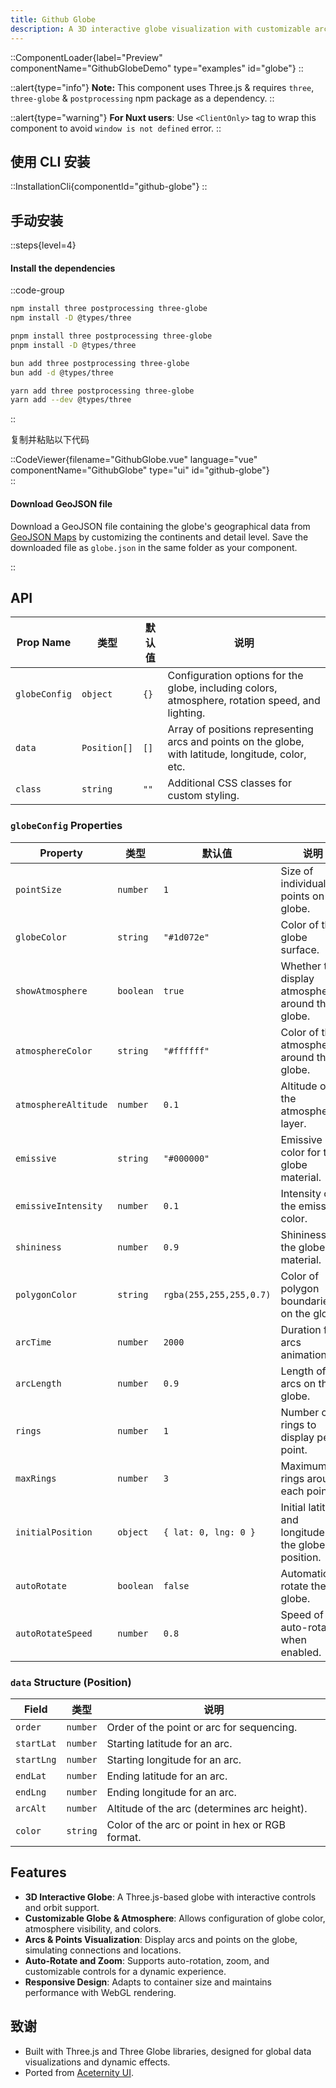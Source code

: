 ```yaml
---
title: Github Globe
description: A 3D interactive globe visualization with customizable arcs, points, and animation options inspired from Github.
---
```


::ComponentLoader{label="Preview" componentName="GithubGlobeDemo" type="examples" id="globe"}
::

::alert{type="info"}
**Note:** This component uses Three.js & requires `three`, `three-globe` & `postprocessing` npm package as a dependency.
::

::alert{type="warning"}
**For Nuxt users**:
Use `<ClientOnly>` tag to wrap this component to avoid `window is not defined` error.
::

## 使用 CLI 安装

::InstallationCli{componentId="github-globe"}
::

## 手动安装

::steps{level=4}

#### Install the dependencies

::code-group

```bash [npm]
npm install three postprocessing three-globe
npm install -D @types/three
```

```bash [pnpm]
pnpm install three postprocessing three-globe
pnpm install -D @types/three
```

```bash [bun]
bun add three postprocessing three-globe
bun add -d @types/three
```

```bash [yarn]
yarn add three postprocessing three-globe
yarn add --dev @types/three
```

::

复制并粘贴以下代码

::CodeViewer{filename="GithubGlobe.vue" language="vue" componentName="GithubGlobe" type="ui" id="github-globe"}  
::

#### Download GeoJSON file

Download a GeoJSON file containing the globe's geographical data from [GeoJSON Maps](https://geojson-maps.kyd.au/) by customizing the continents and detail level. Save the downloaded file as `globe.json` in the same folder as your component.

::

## API

| Prop Name     | 类型         | 默认值 | 说明                                                                                                |
| ------------- | ------------ | ------ | --------------------------------------------------------------------------------------------------- |
| `globeConfig` | `object`     | `{}`   | Configuration options for the globe, including colors, atmosphere, rotation speed, and lighting.    |
| `data`        | `Position[]` | `[]`   | Array of positions representing arcs and points on the globe, with latitude, longitude, color, etc. |
| `class`       | `string`     | `""`   | Additional CSS classes for custom styling.                                                          |

### `globeConfig` Properties

| Property             | 类型      | 默认值                  | 说明                                                     |
| -------------------- | --------- | ----------------------- | -------------------------------------------------------- |
| `pointSize`          | `number`  | `1`                     | Size of individual points on the globe.                  |
| `globeColor`         | `string`  | `"#1d072e"`             | Color of the globe surface.                              |
| `showAtmosphere`     | `boolean` | `true`                  | Whether to display atmosphere around the globe.          |
| `atmosphereColor`    | `string`  | `"#ffffff"`             | Color of the atmosphere around the globe.                |
| `atmosphereAltitude` | `number`  | `0.1`                   | Altitude of the atmosphere layer.                        |
| `emissive`           | `string`  | `"#000000"`             | Emissive color for the globe material.                   |
| `emissiveIntensity`  | `number`  | `0.1`                   | Intensity of the emissive color.                         |
| `shininess`          | `number`  | `0.9`                   | Shininess of the globe material.                         |
| `polygonColor`       | `string`  | `rgba(255,255,255,0.7)` | Color of polygon boundaries on the globe.                |
| `arcTime`            | `number`  | `2000`                  | Duration for arcs animation.                             |
| `arcLength`          | `number`  | `0.9`                   | Length of arcs on the globe.                             |
| `rings`              | `number`  | `1`                     | Number of rings to display per point.                    |
| `maxRings`           | `number`  | `3`                     | Maximum rings around each point.                         |
| `initialPosition`    | `object`  | `{ lat: 0, lng: 0 }`    | Initial latitude and longitude for the globe's position. |
| `autoRotate`         | `boolean` | `false`                 | Automatically rotate the globe.                          |
| `autoRotateSpeed`    | `number`  | `0.8`                   | Speed of auto-rotation when enabled.                     |

### `data` Structure (Position)

| Field      | 类型     | 说明                                            |
| ---------- | -------- | ----------------------------------------------- |
| `order`    | `number` | Order of the point or arc for sequencing.       |
| `startLat` | `number` | Starting latitude for an arc.                   |
| `startLng` | `number` | Starting longitude for an arc.                  |
| `endLat`   | `number` | Ending latitude for an arc.                     |
| `endLng`   | `number` | Ending longitude for an arc.                    |
| `arcAlt`   | `number` | Altitude of the arc (determines arc height).    |
| `color`    | `string` | Color of the arc or point in hex or RGB format. |

## Features

- **3D Interactive Globe**: A Three.js-based globe with interactive controls and orbit support.
- **Customizable Globe & Atmosphere**: Allows configuration of globe color, atmosphere visibility, and colors.
- **Arcs & Points Visualization**: Display arcs and points on the globe, simulating connections and locations.
- **Auto-Rotate and Zoom**: Supports auto-rotation, zoom, and customizable controls for a dynamic experience.
- **Responsive Design**: Adapts to container size and maintains performance with WebGL rendering.

## 致谢

- Built with Three.js and Three Globe libraries, designed for global data visualizations and dynamic effects.
- Ported from [Aceternity UI](https://ui.aceternity.com/components/github-globe).
